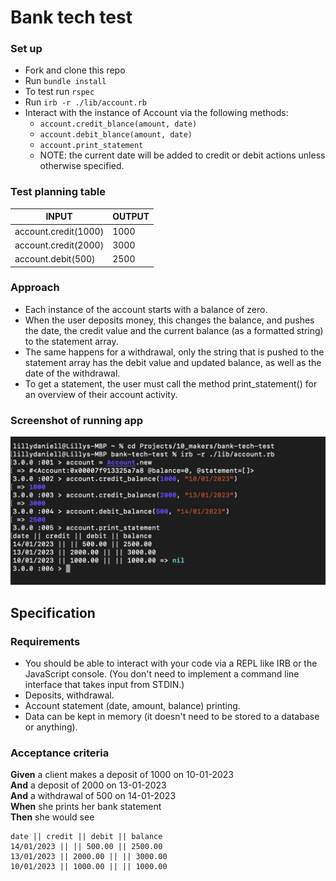 # Bank tech test

### Set up

* Fork and clone this repo
* Run `bundle install`
* To test run `rspec`
* Run `irb -r ./lib/account.rb`
* Interact with the instance of Account via the following methods:
  * `account.credit_blance(amount, date)`
  * `account.debit_blance(amount, date)`
  * `account.print_statement`
  * NOTE: the current date will be added to credit or debit actions unless otherwise specified.

### Test planning table

INPUT                 | OUTPUT
----------------------|--------
account.credit(1000)  | 1000
account.credit(2000)  | 3000
account.debit(500)    | 2500

### Approach

* Each instance of the account starts with a balance of zero. 
* When the user deposits money, this changes the balance, and pushes the date, the credit value and the current balance (as a formatted string) to the statement array. 
* The same happens for a withdrawal, only the string that is pushed to the statement array has the debit value and updated balance, as well as the date of the withdrawal. 
* To get a statement, the user must call the method print_statement() for an overview of their account activity. 

### Screenshot of running app

![IRB](images/bank-tech.png)


## Specification

### Requirements

* You should be able to interact with your code via a REPL like IRB or the JavaScript console.  (You don't need to implement a command line interface that takes input from STDIN.)
* Deposits, withdrawal.
* Account statement (date, amount, balance) printing.
* Data can be kept in memory (it doesn't need to be stored to a database or anything).

### Acceptance criteria

**Given** a client makes a deposit of 1000 on 10-01-2023  
**And** a deposit of 2000 on 13-01-2023  
**And** a withdrawal of 500 on 14-01-2023  
**When** she prints her bank statement  
**Then** she would see

```
date || credit || debit || balance
14/01/2023 || || 500.00 || 2500.00
13/01/2023 || 2000.00 || || 3000.00
10/01/2023 || 1000.00 || || 1000.00
```
